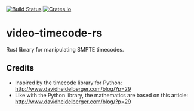 [![Build Status](https://travis-ci.org/bkhl/video-timecode-rs.svg?branch=master)](https://travis-ci.org/bkhl/video-timecode-rs)
[![Crates.io](https://img.shields.io/crates/v/video-timecode.svg)](https://crates.io/crates/video-timecode)

# video-timecode-rs

Rust library for manipulating SMPTE timecodes.

## Credits

* Inspired by the timecode library for Python: http://www.davidheidelberger.com/blog/?p=29
* Like with the Python library, the mathematics are based on this article: http://www.davidheidelberger.com/blog/?p=29
